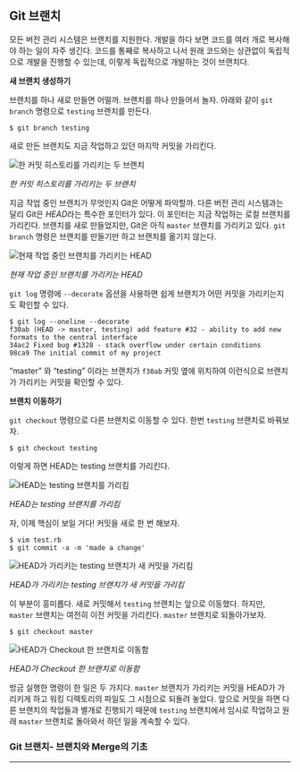 ## Git 브랜치

모든 버전 관리 시스템은 브랜치를 지원한다. 개발을 하다 보면 코드를 여러 개로 복사해야 하는 일이 자주 생긴다. 코드를 통째로 복사하고 나서 원래 코드와는 상관없이 독립적으로 개발을 진행할 수 있는데, 이렇게 독립적으로 개발하는 것이 브랜치다.



**새 브랜치 생성하기**

브랜치를 하나 새로 만들면 어떨까. 브랜치를 하나 만들어서 놀자. 아래와 같이 `git branch` 명령으로 `testing` 브랜치를 만든다.

```console
$ git branch testing
```

새로 만든 브랜치도 지금 작업하고 있던 마지막 커밋을 가리킨다.

![한 커밋 히스토리를 가리키는 두 브랜치](https://git-scm.com/book/en/v2/images/two-branches.png)

*한 커밋 히스토리를 가리키는 두 브랜치*

지금 작업 중인 브랜치가 무엇인지 Git은 어떻게 파악할까. 다른 버전 관리 시스템과는 달리 Git은 *HEAD*라는 특수한 포인터가 있다. 이 포인터는 지금 작업하는 로컬 브랜치를 가리킨다. 브랜치를 새로 만들었지만, Git은 아직 `master` 브랜치를 가리키고 있다. `git branch` 명령은 브랜치를 만들기만 하고 브랜치를 옮기지 않는다.

![현재 작업 중인 브랜치를 가리키는 HEAD](https://git-scm.com/book/en/v2/images/head-to-master.png)

*현재 작업 중인 브랜치를 가리키는 HEAD*

`git log` 명령에 `--decorate` 옵션을 사용하면 쉽게 브랜치가 어떤 커밋을 가리키는지도 확인할 수 있다.

```console
$ git log --oneline --decorate
f30ab (HEAD -> master, testing) add feature #32 - ability to add new formats to the central interface
34ac2 Fixed bug #1328 - stack overflow under certain conditions
98ca9 The initial commit of my project
```

“master” 와 “testing” 이라는 브랜치가 `f30ab` 커밋 옆에 위치하여 이런식으로 브랜치가 가리키는 커밋을 확인할 수 있다.

**브랜치 이동하기**

`git checkout` 명령으로 다른 브랜치로 이동할 수 있다. 한번 `testing` 브랜치로 바꿔보자.

```console
$ git checkout testing
```

이렇게 하면 HEAD는 testing 브랜치를 가리킨다.

![HEAD는 testing 브랜치를 가리킴](https://git-scm.com/book/en/v2/images/head-to-testing.png)

*HEAD는 testing 브랜치를 가리킴*

자, 이제 핵심이 보일 거다! 커밋을 새로 한 번 해보자.

```console
$ vim test.rb
$ git commit -a -m 'made a change'
```

![HEAD가 가리키는 testing 브랜치가 새 커밋을 가리킴](https://git-scm.com/book/en/v2/images/advance-testing.png)

*HEAD가 가리키는 testing 브랜치가 새 커밋을 가리킴*

이 부분이 흥미롭다. 새로 커밋해서 `testing` 브랜치는 앞으로 이동했다. 하지만, `master` 브랜치는 여전히 이전 커밋을 가리킨다. `master` 브랜치로 되돌아가보자.

```console
$ git checkout master
```

![HEAD가 Checkout 한 브랜치로 이동함](https://git-scm.com/book/en/v2/images/checkout-master.png)

*HEAD가 Checkout 한 브랜치로 이동함*

방금 실행한 명령이 한 일은 두 가지다. `master` 브랜치가 가리키는 커밋을 HEAD가 가리키게 하고 워킹 디렉토리의 파일도 그 시점으로 되돌려 놓았다. 앞으로 커밋을 하면 다른 브랜치의 작업들과 별개로 진행되기 때문에 `testing` 브랜치에서 임시로 작업하고 원래 `master` 브랜치로 돌아와서 하던 일을 계속할 수 있다.



### Git 브랜치- 브랜치와 Merge의 기초

-----

